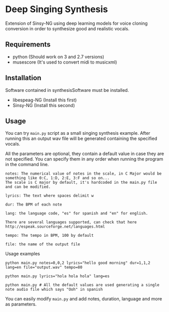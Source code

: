 # Deep Singing Synthesis
Extension of Sinsy-NG using deep learning models for voice cloning conversion in order to synthesize good and realistic vocals.

## Requirements
- python (Should work on 3 and 2.7 versions)
- musescore (It's used to convert midi to musicxml)

## Installation

Software contained in synthesisSoftware must be installed. 

- libespeag-NG (Install this first)
- Sinsy-NG (Install this second)

## Usage

You can try `main.py` script as a small singing synthesis example. After running this an output wav file will be generated containing the specified vocals.

All the parameters are optional, they contain a default value in case they are not specified. You can specify them in any order when running the program in the command line.

```
notes: The numerical value of notes in the scale, in C Major would be something like 0:C, 1:D, 2:E, 3:F and so on...
The scale is C major by default, it's hardcoded in the main.py file and can be modified.

lyrics: The text where spaces delimit w

dur: The BPM of each note

lang: the language code, "es" for spanish and "en" for english.

There are several languages supported, can check that here http://espeak.sourceforge.net/languages.html

tempo: The tempo in BPM, 100 by default

file: the name of the output file
```

Usage examples
```
python main.py notes=0,0,2 lyrics="hello good morning" dur=1,1,2 lang=en file="output.wav" tempo=80

python main.py lyrics="hola hola hola" lang=es

python main.py # All the default values are used generating a single note audio file which says "Ooh" in spanish

```

You can easily modify `main.py` and add notes, duration, language and more as parameters.
